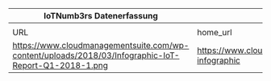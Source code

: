 |IoTNumb3rs Datenerfassung|||||||||||
| ---- | ---- | ---- | ---- | ---- | ---- | ---- | ---- | ---- | ---- | ---- |
||||||||||||
|URL|home_url|filename|device_class|device_count|market_class|market_volume|prognosis_year|publication_year|authorship_class|Dropbox folder|
|https://www.cloudmanagementsuite.com/wp-content/uploads/2018/03/Infographic-IoT-Report-Q1-2018-1.png|https://www.cloudmanagementsuite.com/iot-infographic|file12_Infographic-IoT-Report-Q1-2018-1.png||||||||MariaMarg/20181124-0000|
